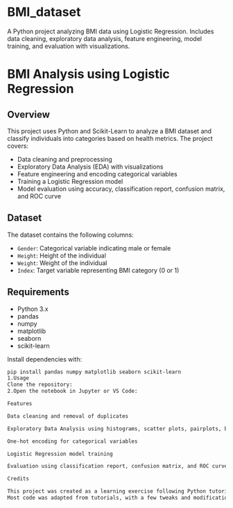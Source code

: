 # BMI_dataset
A Python project analyzing BMI data using Logistic Regression. Includes data cleaning, exploratory data analysis, feature engineering, model training, and evaluation with visualizations.

# BMI Analysis using Logistic Regression

## Overview
This project uses Python and Scikit-Learn to analyze a BMI dataset and classify individuals into categories based on health metrics. The project covers:

- Data cleaning and preprocessing
- Exploratory Data Analysis (EDA) with visualizations
- Feature engineering and encoding categorical variables
- Training a Logistic Regression model
- Model evaluation using accuracy, classification report, confusion matrix, and ROC curve

## Dataset
The dataset contains the following columns:

- `Gender`: Categorical variable indicating male or female
- `Height`: Height of the individual
- `Weight`: Weight of the individual
- `Index`: Target variable representing BMI category (0 or 1)

## Requirements
- Python 3.x
- pandas
- numpy
- matplotlib
- seaborn
- scikit-learn

Install dependencies with:
```bash
pip install pandas numpy matplotlib seaborn scikit-learn
1.Usage
Clone the repository:
2.Open the notebook in Jupyter or VS Code:

Features

Data cleaning and removal of duplicates

Exploratory Data Analysis using histograms, scatter plots, pairplots, bar plots, and boxplots

One-hot encoding for categorical variables

Logistic Regression model training

Evaluation using classification report, confusion matrix, and ROC curve

Credits

This project was created as a learning exercise following Python tutorials.
Most code was adapted from tutorials, with a few tweaks and modifications by [Your Name].

